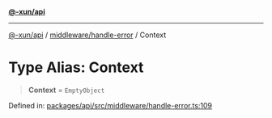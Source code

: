 [**@-xun/api**](../../../README.md)

***

[@-xun/api](../../../README.md) / [middleware/handle-error](../README.md) / Context

# Type Alias: Context

> **Context** = `EmptyObject`

Defined in: [packages/api/src/middleware/handle-error.ts:109](https://github.com/Xunnamius/api-utils/blob/1f0c4ddbfee87314a3a69fe0605abddd045878f2/packages/api/src/middleware/handle-error.ts#L109)
